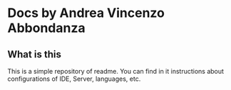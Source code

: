 # Docs by Andrea Vincenzo Abbondanza

## What is this
This is a simple repository of readme.
You can find in it instructions about configurations of IDE, Server, languages, etc.